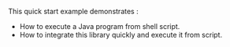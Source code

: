 
This quick start example demonstrates :

- How to execute a Java program from shell script.
- How to integrate this library quickly and execute it from script.


